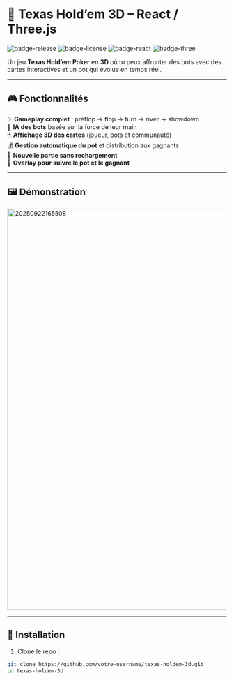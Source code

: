 # 🎴 Texas Hold’em 3D – React / Three.js

![badge-release](https://img.shields.io/badge/release-v1.0-blue) ![badge-license](https://img.shields.io/badge/license-MIT-green) ![badge-react](https://img.shields.io/badge/React-18.2.0-61dafb) ![badge-three](https://img.shields.io/badge/Three.js-r148-yellow)

Un jeu **Texas Hold’em Poker** en **3D** où tu peux affronter des bots avec des cartes interactives et un pot qui évolue en temps réel.  

---

## 🎮 Fonctionnalités

✨ **Gameplay complet** : préflop → flop → turn → river → showdown  
🤖 **IA des bots** basée sur la force de leur main  
🃏 **Affichage 3D des cartes** (joueur, bots et communauté)  
💰 **Gestion automatique du pot** et distribution aux gagnants  
🔄 **Nouvelle partie sans rechargement**  
🎉 **Overlay pour suivre le pot et le gagnant**  

---

## 🖼️ Démonstration


<img width="1918" height="920" alt="20250922165508" src="https://github.com/user-attachments/assets/1e6db8cd-1b99-4fef-bb67-404dc1835ec9" />

---

## 🚀 Installation

1. Clone le repo :

```bash
git clone https://github.com/votre-username/texas-holdem-3d.git
cd texas-holdem-3d






             

                  
                  
